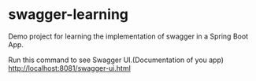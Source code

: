 # swagger-learning
Demo project for learning the implementation of swagger in a Spring Boot App.

Run this command to see Swagger UI.(Documentation of you app)
[http://localhost:8081/swagger-ui.html](url)
